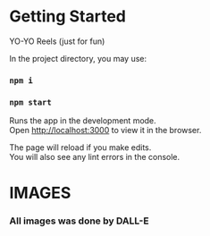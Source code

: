 # Getting Started

YO-YO Reels (just for fun)

In the project directory, you may use:

### `npm i`
### `npm start`

Runs the app in the development mode.\
Open [http://localhost:3000](http://localhost:3000) to view it in the browser.

The page will reload if you make edits.\
You will also see any lint errors in the console.

# IMAGES
### All images was done by DALL-E